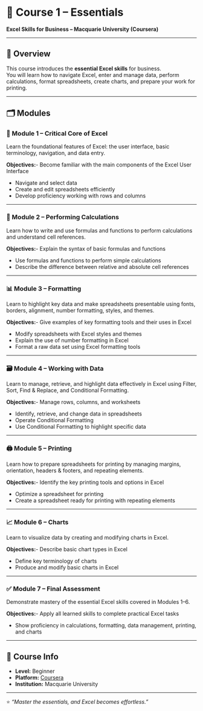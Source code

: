 # 📘 Course 1 – Essentials  
**Excel Skills for Business – Macquarie University (Coursera)**  

---

## 🎯 Overview
This course introduces the **essential Excel skills** for business.  
You will learn how to navigate Excel, enter and manage data, perform calculations, format spreadsheets, create charts, and prepare your work for printing.

---

## 🗂️ Modules

### 🧩 Module 1 – Critical Core of Excel
Learn the foundational features of Excel: the user interface, basic terminology, navigation, and data entry.  

**Objectives:**- Become familiar with the main components of the Excel User Interface  
- Navigate and select data  
- Create and edit spreadsheets efficiently  
- Develop proficiency working with rows and columns  

---

### 🧮 Module 2 – Performing Calculations
Learn how to write and use formulas and functions to perform calculations and understand cell references.  

**Objectives:**- Explain the syntax of basic formulas and functions  
- Use formulas and functions to perform simple calculations  
- Describe the difference between relative and absolute cell references  

---

### 📊 Module 3 – Formatting
Learn to highlight key data and make spreadsheets presentable using fonts, borders, alignment, number formatting, styles, and themes.  

**Objectives:**- Give examples of key formatting tools and their uses in Excel  
- Modify spreadsheets with Excel styles and themes  
- Explain the use of number formatting in Excel  
- Format a raw data set using Excel formatting tools  

---

### 🗃️ Module 4 – Working with Data
Learn to manage, retrieve, and highlight data effectively in Excel using Filter, Sort, Find & Replace, and Conditional Formatting.  

**Objectives:**- Manage rows, columns, and worksheets  
- Identify, retrieve, and change data in spreadsheets  
- Operate Conditional Formatting  
- Use Conditional Formatting to highlight specific data  

---

### 🖨️ Module 5 – Printing
Learn how to prepare spreadsheets for printing by managing margins, orientation, headers & footers, and repeating elements.  

**Objectives:**- Identify the key printing tools and options in Excel  
- Optimize a spreadsheet for printing  
- Create a spreadsheet ready for printing with repeating elements  

---

### 📈 Module 6 – Charts
Learn to visualize data by creating and modifying charts in Excel.  

**Objectives:**- Describe basic chart types in Excel  
- Define key terminology of charts  
- Produce and modify basic charts in Excel  

---

### ✅ Module 7 – Final Assessment
Demonstrate mastery of the essential Excel skills covered in Modules 1–6.  

**Objectives:**- Apply all learned skills to complete practical Excel tasks  
- Show proficiency in calculations, formatting, data management, printing, and charts  


---

## 🧾 Course Info
- **Level:** Beginner  
- **Platform:** [Coursera](https://www.coursera.org/specializations/excel)  
- **Institution:** Macquarie University  

---

⭐ *“Master the essentials, and Excel becomes effortless.”*
